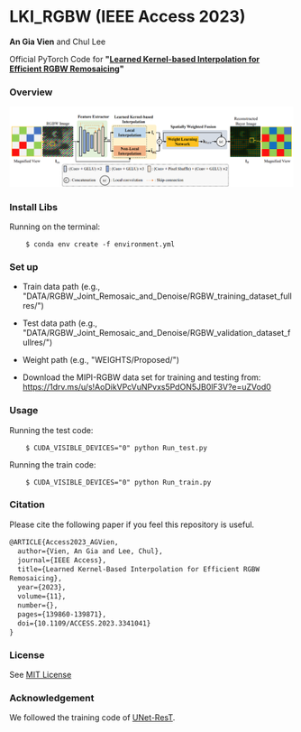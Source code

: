 # LKI_RGBW (IEEE Access 2023)
**An Gia Vien** and Chul Lee

Official PyTorch Code for **"[Learned Kernel-based Interpolation for Efficient RGBW Remosaicing](https://doi.org/10.1109/ACCESS.2023.3341041)"**

### Overview
![](/fig/Overview.png)

### Install Libs
Running on the terminal:
```
    $ conda env create -f environment.yml
```
### Set up
- Train data path (e.g., "DATA/RGBW_Joint_Remosaic_and_Denoise/RGBW_training_dataset_fullres/")
- Test data path (e.g., "DATA/RGBW_Joint_Remosaic_and_Denoise/RGBW_validation_dataset_fullres/")
- Weight path (e.g., "WEIGHTS/Proposed/")

- Download the MIPI-RGBW data set for training and testing from: https://1drv.ms/u/s!AoDikVPcVuNPvxs5PdON5JB0lF3V?e=uZVod0
  
### Usage
Running the test code:
```
    $ CUDA_VISIBLE_DEVICES="0" python Run_test.py
```
Running the train code:
```
    $ CUDA_VISIBLE_DEVICES="0" python Run_train.py
```
### Citation
Please cite the following paper if you feel this repository is useful.
```
@ARTICLE{Access2023_AGVien,
  author={Vien, An Gia and Lee, Chul},
  journal={IEEE Access}, 
  title={Learned Kernel-Based Interpolation for Efficient RGBW Remosaicing}, 
  year={2023},
  volume={11},
  number={},
  pages={139860-139871},
  doi={10.1109/ACCESS.2023.3341041}
}
```
### License
See [MIT License](https://github.com/viengiaan/RGBW_Remosaicing/blob/main/LICENSE)

### Acknowledgement
We followed the training code of [UNet-ResT](https://github.com/Joyies/ECCVW22-RGBW-Remosaic-Challenge).
